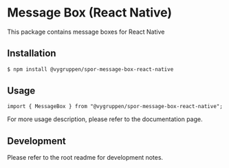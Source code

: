 # Message Box (React Native)

This package contains message boxes for React Native

## Installation

```bash
$ npm install @vygruppen/spor-message-box-react-native
```

## Usage

```tsx
import { MessageBox } from "@vygruppen/spor-message-box-react-native";
```

For more usage description, please refer to the documentation page.

## Development

Please refer to the root readme for development notes.
